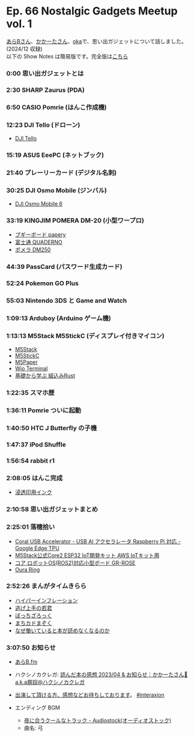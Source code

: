 # Ep. 66 Nostalgic Gadgets Meetup vol. 1

[あらBさん](https://x.com/ark_B)、[かかーたさん](https://x.com/Kuzz_pontie_Kak)、[oka](https://x.com/nowohyeah)で、思い出ガジェットについて話しました。 (2024/12 収録)  
以下の Show Notes は簡易版です。完全版は[こちら](https://interaxion-podcast.github.io/66)

### 0:00 思い出ガジェットとは

### 2:30 SHARP Zaurus (PDA)

### 6:50 CASIO Pomrie (はんこ作成機)

### 12:23 DJI Tello (ドローン)

- [DJI Tello](https://amzn.to/4hTTAh0)

### 15:19 ASUS EeePC (ネットブック)

### 21:40 プレーリーカード (デジタル名刺)

### 30:25 DJI Osmo Mobile (ジンバル)

- [DJI Osmo Mobile 6](https://amzn.to/43rRql2)

### 33:19 KINGJIM POMERA DM-20 (小型ワープロ)

- [ブギーボード papery](https://amzn.to/4hSI05s)
- [富士通 QUADERNO](https://amzn.to/449XOxs)
- [ポメラ DM250](https://amzn.to/43Cadu9)

### 44:39 PassCard (パスワード生成カード)

### 52:24 Pokemon GO Plus

### 55:03 Nintendo 3DS と Game and Watch

### 1:09:13 Arduboy (Arduino ゲーム機)

### 1:13:13 M5Stack M5StickC (ディスプレイ付きマイコン)

- [M5Stack](https://amzn.to/3Vm3H5d)
- [M5StickC](https://amzn.to/4pnJY2Z)
- [M5Paper](https://www.switch-science.com/products/7359)
- [Wio Terminal](https://amzn.to/4mEJGlP)
- [基礎から学ぶ 組込みRust](https://amzn.to/3VXnMPq)

### 1:22:35  スマホ歴

### 1:36:11 Pomrie ついに起動

### 1:40:50 HTC J Butterfly の子機

### 1:47:37 iPod Shuffle

### 1:56:54 rabbit r1

### 2:08:05 はんこ完成

- [浸透印用インク](https://amzn.to/4nLlI9s)

### 2:10:58 思い出ガジェットまとめ

### 2:25:01 落穂拾い

- [Coral USB Accelerator - USB AI アクセラレータ Raspberry Pi 対応 - Google Edge TPU](https://amzn.to/47U9TZU)
- [M5Stack公式Core2 ESP32 IoT開発キット AWS IoTキット用](https://amzn.to/425Udip)
- [コア ロボットOS(ROS2)対応小型ボード GR-ROSE](https://amzn.to/3Ivv9dY)
- [Oura Ring](https://amzn.to/4ndeJWG)

### 2:52:26 まんがタイムきらら

- [ハイパーインフレーション](https://amzn.to/48bxmWD)
- [逃げ上手の若君](https://amzn.to/48nsVb6)
- [ぼっちざろっく](https://amzn.to/4maaXwq)
- [まちカドまぞく](https://amzn.to/46XYmbf)
- [なぜ働いていると本が読めなくなるのか](https://amzn.to/4kNvdTn)

### 3:07:50 お知らせ

- [あらB.fm](https://www.arkbfm.com/)
- ハクシノカクレガ: [読んだ本の感想 2023/04 & お知らせ｜かかーたさん🙇a.k.a屑奴@ハクシノカクレガ](https://note.com/kuzz_pontie_kak/n/nbf8edbc98c82)

- [出演して頂ける方、感想などお待ちしております](https://interaxion-podcast.github.io/feedback/)。 [#interaxion](https://twitter.com/hashtag/interaxion)
- エンディング BGM
  - [夜に合うクールなトラック - Audiostock(オーディオストック)](https://audiostock.jp/audio/1409484)
  - 曲名: 弓
